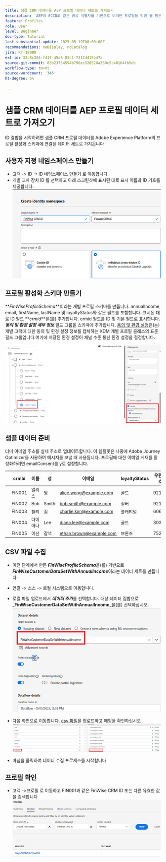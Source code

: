 ```yaml
---
title: 샘플 CRM 데이터를 AEP 프로필 데이터 세트로 가져오기
description: 'AEP이 ECID와 같은 공유 식별자를 기반으로 이러한 프로필을 익명 웹 방문자와 올바르게 연결할 수 있는지 확인하기 위해 샘플 레코드(예: CRMID, 이메일, 수입, 우편 번호 포함)를 가져옵니다.'
feature: Profiles
role: User
level: Beginner
doc-type: Tutorial
last-substantial-update: 2025-05-19T00:00:00Z
recommendations: noDisplay, noCatalog
jira: KT-18089
exl-id: 33c8c386-f417-45a8-83cf-7312d415b47a
source-git-commit: 83b23f54594b796ec528526a360c5c40164fb5cb
workflow-type: tm+mt
source-wordcount: '346'
ht-degree: 5%

---
```


# 샘플 CRM 데이터를 AEP 프로필 데이터 세트로 가져오기

ID 결합을 시작하려면 샘플 CRM 프로필 데이터를 Adobe Experience Platform의 프로필 활성화 스키마에 연결된 데이터 세트로 가져옵니다

## 사용자 지정 네임스페이스 만들기

* 고객 -> ID -> ID 네임스페이스 만들기 로 이동합니다.
* 개별 교차 장치 ID 를 선택하고 아래 스크린샷에 표시된 대로 표시 이름과 ID 기호를 제공합니다.
  ![custom-namespace](assets/custom-namespace.png)

## 프로필 활성화 스키마 만들기

**_FinWiseProfileSchema_**이라는 개별 프로필 스키마를 만듭니다. annualIncome, email, firstName, lastName 및 loyaltyStatus와 같은 필드를 포함합니다.
표시된 대로 ID 필드 **_crmid_**을(를) 추가합니다. crmid 필드를 ID 및 기본 필드로 표시합니다.
_**동의 및 환경 설정 세부 정보**_ 필드 그룹을 스키마에 추가합니다. [동의 및 환경 설정](https://experienceleague.adobe.com/ko/docs/experience-platform/xdm/field-groups/profile/consents)은(는) 개별 고객에 대한 동의 및 환경 설정 정보를 캡처하는 XDM 개별 프로필 클래스의 표준 필드 그룹입니다.여기에 저장된 환경 설정이 채널 수준 통신 환경 설정을 결정합니다.


![프로필 스키마](assets/finwise-profile-schema.png)

## 샘플 데이터 준비

더미 이메일 주소를 실제 주소로 업데이트합니다. 이 템플릿은 나중에 Adobe Journey Optimizer을 사용하여 메시지를 보낼 때 사용됩니다. 프로필에 대한 이메일 게재를 활성화하려면 emailConsent를 y로 설정합니다.

|   | crmId | 이름 | 성 | 이메일 | loyaltyStatus | 우편번호 | annualIncome | emailConsent |
|---|--------|-----------|----------|-------------------------|---------------|---------|--------------|--------------|
|   | FIN001 | 앨리스 | 웡 | alice.wong@example.com | 골드 | 92128 | 120000 | y |
|   | FIN002 | Bob | Smith | bob.smith@example.com | 실버 | 92126 | 85000 | y |
|   | FIN003 | 찰리 | 김 | charlie.kim@example.com | 플래티넘 | 60614 | 175000 | y |
|   | FIN004 | 다이아나 | Lee | diana.lee@example.com | 골드 | 30303 | 98000 | y |
|   | FIN005 | 이선 | 갈색 | ethan.brown@example.com | 브론즈 | 75201 | 60000 | y |

## CSV 파일 수집

* 이전 단계에서 만든 **_FinWiseProfileSchema_**&#x200B;을(를) 기반으로 **_FinWiseCustomerDataSetWithAnnualIncome_**&#x200B;이라는 데이터 세트를 만듭니다

* 연결 -> 소스 -> 로컬 시스템으로 이동합니다.
* 로컬 파일 업로드에서 **_데이터 추가_**&#x200B;를 선택합니다. 대상 데이터 집합으로 _**FinWiseCustomerDataSetWithAnnualIncome**_을(를) 선택하십시오.
  ![ingest-csv](assets/ingest-csv-into-dataset.png)
* 다음 화면으로 이동합니다. [csv 파일](assets/finwise_profiles.csv)을 업로드하고 매핑을 확인하십시오
  ![매핑](assets/mappings.png)

* 마침을 클릭하여 데이터 수집 프로세스를 시작합니다

## 프로필 확인

* 고객 ->프로필 로 이동하고 FIN001과 같은 FinWise CRM ID 또는 다른 유효한 값을 검색합니다
  ![프로필 확인](assets/verify-profiles.png)
